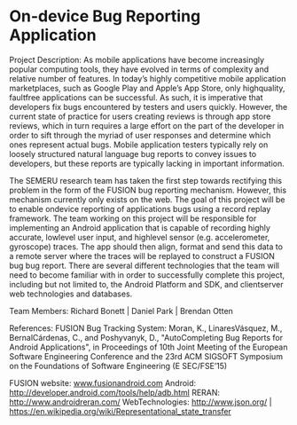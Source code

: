 # On-device Bug Reporting Application

Project Description:
As mobile applications have become increasingly popular computing tools, they have evolved in terms of complexity and relative number of features. In today’s highly competitive mobile application marketplaces, such as Google Play and Apple’s App Store, only high­quality, fault­free applications can be successful. As such, it is imperative that developers fix bugs encountered by testers and users quickly. However, the current state of practice for users creating reviews is through app store reviews, which in turn requires a large effort on the part of the developer in order to sift through the myriad of user responses and determine which ones represent actual bugs. Mobile application testers typically rely on loosely structured natural language bug reports to convey issues to developers, but these reports are typically lacking in important information.

The SEMERU research team has taken the first step towards rectifying this problem in the form of the FUSION bug reporting mechanism. However, this mechanism currently only exists on the web. The goal of this project will be to enable on­device reporting of applications bugs using a record replay framework. The team working on this project will be responsible for implementing an Android application that is capable of recording highly accurate, low­level user input, and high­level sensor (e.g. accelerometer, gyroscope) traces. The app should then align, format and send this data to a remote server where the traces will be replayed to construct a FUSION bug bug report.
There are several different technologies that the team will need to become familiar with in order to successfully complete this project, including but not limited to, the Android Platform and SDK, and client­server web technologies and databases.

Team Members:
Richard Bonett | Daniel Park | Brendan Otten

References:
FUSION Bug Tracking System:
Moran, K., Linares­Vásquez, M., Bernal­Cárdenas, C., and Poshyvanyk, D., "Auto­Completing Bug Reports for Android Applications", in Proceedings of 10th Joint Meeting of the European Software Engineering Conference and the 23rd ACM SIGSOFT Symposium on the Foundations of Software Engineering (E SEC/FSE’15) 

FUSION website: www.fusion­android.com 
Android: http://developer.android.com/tools/help/adb.html 
RERAN: http://www.androidreran.com/ 
Web­Technologies: http://www.json.org/ | https://en.wikipedia.org/wiki/Representational_state_transfer
